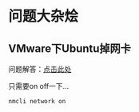 # 问题大杂烩

## VMware下Ubuntu掉网卡

问题解答：[点击此处](https://askubuntu.com/questions/1075139/ubuntu-18-04-network-icon-disappeared-and-no-internet-access-in-vmware)

只需要on off一下...

```shell
nmcli network on
```

